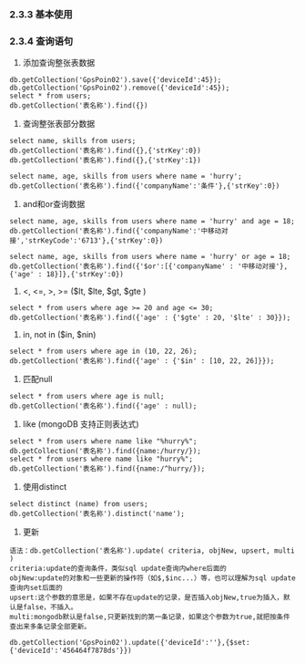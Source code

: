 ### 2.3.3 基本使用

### 2.3.4 查询语句

1. 添加查询整张表数据

```properties
db.getCollection('GpsPoin02').save({'deviceId':45});
db.getCollection('GpsPoin02').remove({'deviceId':45});
select * from users;
db.getCollection('表名称').find({})
```

1. 查询整张表部分数据

```properties
select name, skills from users;
db.getCollection('表名称').find({},{'strKey':0})
db.getCollection('表名称').find({},{'strKey':1})

select name, age, skills from users where name = 'hurry';
db.getCollection('表名称').find({'companyName':'条件'},{'strKey':0})
```

1. and和or查询数据

```properties
select name, age, skills from users where name = 'hurry' and age = 18;
db.getCollection('表名称').find({'companyName':'中移动对接','strKeyCode':'6713'},{'strKey':0})

select name, age, skills from users where name = 'hurry' or age = 18;
db.getCollection('表名称').find({'$or':[{'companyName' : '中移动对接'}, {'age' : 18}]},{'strKey':0})
```

1. <, <=, >, >= ($lt, $lte, $gt, $gte )

```properties
select * from users where age >= 20 and age <= 30;
db.getCollection('表名称').find({'age' : {'$gte' : 20, '$lte' : 30}});
```

1. in, not in ($in, $nin)

```properties
select * from users where age in (10, 22, 26);
db.getCollection('表名称').find({'age' : {'$in' : [10, 22, 26]}});
```

1. 匹配null

```properties
select * from users where age is null;
db.getCollection('表名称').find({'age' : null);
```

1. like (mongoDB 支持正则表达式)

```properties
select * from users where name like "%hurry%";
db.getCollection('表名称').find({name:/hurry/}); 
select * from users where name like "hurry%";
db.getCollection('表名称').find({name:/^hurry/}); 
```

1. 使用distinct

```properties
select distinct (name) from users;
db.getCollection('表名称').distinct('name');
```

1. 更新

```properties
语法：db.getCollection('表名称').update( criteria, objNew, upsert, multi )
criteria:update的查询条件，类似sql update查询内where后面的
objNew:update的对象和一些更新的操作符（如$,$inc...）等，也可以理解为sql update查询内set后面的
upsert:这个参数的意思是，如果不存在update的记录，是否插入objNew,true为插入，默认是false，不插入。
multi:mongodb默认是false,只更新找到的第一条记录，如果这个参数为true,就把按条件查出来多条记录全部更新。

db.getCollection('GpsPoin02').update({'deviceId':''},{$set:{'deviceId':'456464f7878ds'}})
```




